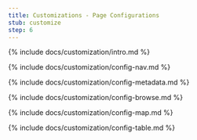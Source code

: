 ```yaml
---
title: Customizations - Page Configurations
stub: customize
step: 6
---
```


{% include docs/customization/intro.md %}

{% include docs/customization/config-nav.md %}

{% include docs/customization/config-metadata.md %}

{% include docs/customization/config-browse.md %}

{% include docs/customization/config-map.md %}

{% include docs/customization/config-table.md %}